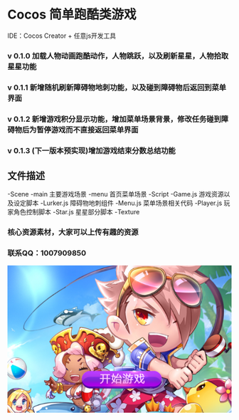 # Cocos 简单跑酷类游戏
IDE：Cocos Creator + 任意js开发工具
### v 0.1.0  加载人物动画跑酷动作，人物跳跃，以及刷新星星，人物拾取星星功能
### v 0.1.1  新增随机刷新障碍物地刺功能，以及碰到障碍物后返回到菜单界面
### v 0.1.2  新增游戏积分显示功能，增加菜单场景背景，修改任务碰到障碍物后为暂停游戏而不直接返回菜单界面
### v 0.1.3 (下一版本预实现)增加游戏结束分数总结功能 

## 文件描述
-Scene
-main 主要游戏场景
-menu 首页菜单场景
-Script
-Game.js 游戏资源以及设定脚本
-Lurker.js 障碍物地刺组件
-Menu.js  菜单场景相关代码
-Player.js 玩家角色控制脚本
-Star.js    星星部分脚本
-Texture
### 核心资源素材，大家可以上传有趣的资源

### 联系QQ：1007909850
![游戏封面](https://github.com/CaptainDaveluo/yalirunner/blob/master/facepic.jpg)
